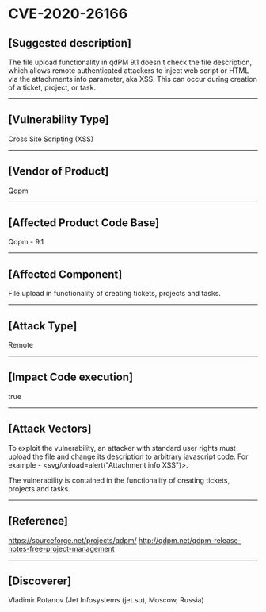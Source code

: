 # CVE-2020-26166

## [Suggested description]
The file upload functionality in qdPM 9.1 doesn't check the file description, which allows remote authenticated attackers to inject web script or
HTML via the attachments info parameter, aka XSS. This can occur during creation of a ticket, project, or task.

------------------------------------------

## [Vulnerability Type]
Cross Site Scripting (XSS)

------------------------------------------

## [Vendor of Product]
Qdpm

------------------------------------------

## [Affected Product Code Base]
Qdpm - 9.1

------------------------------------------

## [Affected Component]
File upload in functionality of creating tickets, projects and tasks.

------------------------------------------

## [Attack Type]
Remote

------------------------------------------

## [Impact Code execution]
true

------------------------------------------

## [Attack Vectors]
To exploit the vulnerability, an attacker with standard user rights must upload the file and change its description to arbitrary javascript code. For example - <svg/onload=alert("Attachment info XSS")>.

The vulnerability is contained in the functionality of creating tickets, projects and tasks.

------------------------------------------

## [Reference]
https://sourceforge.net/projects/qdpm/
http://qdpm.net/qdpm-release-notes-free-project-management

------------------------------------------

## [Discoverer]
Vladimir Rotanov (Jet Infosystems (jet.su), Moscow, Russia)

